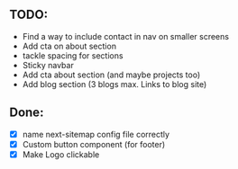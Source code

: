 ## TODO:

- Find a way to include contact in nav on smaller screens
- Add cta on about section
- tackle spacing for sections
- Sticky navbar
- Add cta about section (and maybe projects too)
- Add blog section (3 blogs max. Links to blog site)

## Done:

- [x] name next-sitemap config file correctly
- [x] Custom button component (for footer)
- [x] Make Logo clickable
